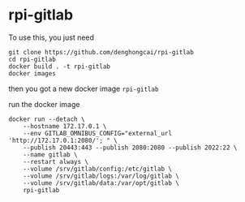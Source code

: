 # rpi-gitlab

To use this, you just need

```
git clone https://github.com/denghongcai/rpi-gitlab
cd rpi-gitlab
docker build . -t rpi-gitlab
docker images
```

then you got a new docker image `rpi-gitlab`

run the docker image

```
docker run --detach \
    --hostname 172.17.0.1 \
    --env GITLAB_OMNIBUS_CONFIG="external_url 'http://172.17.0.1:2080/'; " \
    --publish 20443:443 --publish 2080:2080 --publish 2022:22 \
    --name gitlab \
    --restart always \
    --volume /srv/gitlab/config:/etc/gitlab \
    --volume /srv/gitlab/logs:/var/log/gitlab \
    --volume /srv/gitlab/data:/var/opt/gitlab \
    rpi-gitlab
```
